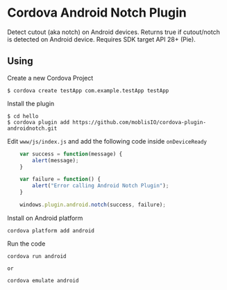 # Cordova Android Notch Plugin

Detect cutout (aka notch) on Android devices.
Returns true if cutout/notch is detected on Android device.  Requires SDK target API 28+ (Pie).

## Using

Create a new Cordova Project

    $ cordova create testApp com.example.testApp testApp
    
Install the plugin

    $ cd hello
    $ cordova plugin add https://github.com/moblisIO/cordova-plugin-androidnotch.git
    

Edit `www/js/index.js` and add the following code inside `onDeviceReady`

```js
    var success = function(message) {
        alert(message);
    }

    var failure = function() {
        alert("Error calling Android Notch Plugin");
    }

    windows.plugin.android.notch(success, failure);
```

Install on Android platform

    cordova platform add android
    
Run the code

    cordova run android

    or

    cordova emulate android
